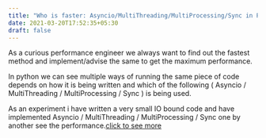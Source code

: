 ```yaml
---
title: "Who is faster: Asyncio/MultiThreading/MultiProcessing/Sync in Python"
date: 2021-03-20T17:52:35+05:30
draft: false
---
```


As a curious performance engineer we always want to find out the fastest method and implement/advise the same to get the maximum performance.

In python we can see multiple ways of running the same piece of code depends on how it is being written and which of the following ( Asyncio / MultiThreading / MultiProcessing / Sync ) is being used.

As an experiment i have written a very small IO bound code and have implemented Asyncio / MultiThreading / MultiProcessing / Sync one by another see the performance.[click to see more](https://www.notion.so/Who-is-faster-Asyncio-MultiThreading-MultiProcessing-Sync-in-Python-9acff1203fa74c3981141aab5fb0dcca)
